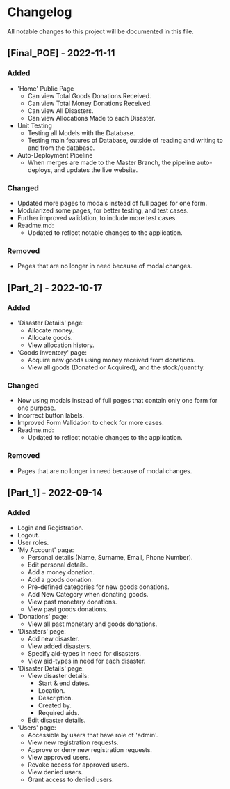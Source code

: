 # Changelog
All notable changes to this project will be documented in this file.

## [Final_POE] - 2022-11-11
### Added
- 'Home' Public Page
    - Can view Total Goods Donations Received.
    - Can view Total Money Donations Received.
    - Can view All Disasters.
    - Can view Allocations Made to each Disaster.
- Unit Testing
    - Testing all Models with the Database.
    - Testing main features of Database, outside of reading and writing to and from the database.
- Auto-Deployment Pipeline
    - When merges are made to the Master Branch, the pipeline auto-deploys, and updates the live website.

### Changed
- Updated more pages to modals instead of full pages for one form.
- Modularized some pages, for better testing, and test cases.
- Further improved validation, to include more test cases.
- Readme.md:
    - Updated to reflect notable changes to the application.

### Removed
- Pages that are no longer in need because of modal changes.

## [Part_2] - 2022-10-17
### Added
- 'Disaster Details' page:
    - Allocate money.
    - Allocate goods.
    - View allocation history.
- 'Goods Inventory' page:
    - Acquire new goods using money received from donations.
    - View all goods (Donated or Acquired), and the stock/quantity.

### Changed
- Now using modals instead of full pages that contain only one form for one purpose.
- Incorrect button labels.
- Improved Form Validation to check for more cases.
- Readme.md:
    - Updated to reflect notable changes to the application.

### Removed
- Pages that are no longer in need because of modal changes.

## [Part_1] - 2022-09-14
### Added
- Login and Registration.
- Logout.
- User roles.
- 'My Account' page:
    - Personal details (Name, Surname, Email, Phone Number).
    - Edit personal details.
    - Add a money donation.
    - Add a goods donation.
    - Pre-defined categories for new goods donations.
    - Add New Category when donating goods.
    - View past monetary donations.
    - View past goods donations.
- 'Donations' page:
    - View all past monetary and goods donations.
- 'Disasters' page:
    - Add new disaster.
    - View added disasters.
    - Specify aid-types in need for disasters.
    - View aid-types in need for each disaster.
- 'Disaster Details' page:
    - View disaster details:
        - Start & end dates.
        - Location.
        - Description.
        - Created by.
        - Required aids.
    - Edit disaster details.
- 'Users' page:
    - Accessible by users that have role of 'admin'.
    - View new registration requests.
    - Approve or deny new registration requests.
    - View approved users.
    - Revoke access for approved users.
    - View denied users.
    - Grant access to denied users.